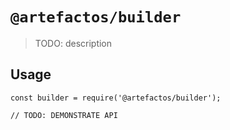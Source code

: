 # `@artefactos/builder`

> TODO: description

## Usage

```
const builder = require('@artefactos/builder');

// TODO: DEMONSTRATE API
```
